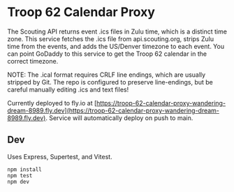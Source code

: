 # Troop 62 Calendar Proxy

The Scouting API returns event .ics files in Zulu time, which is a distinct time
zone. This service fetches the .ics file from api.scouting.org, strips Zulu time
from the events, and adds the US/Denver timezone to each event. You can point
GoDaddy to this service to get the Troop 62 calendar in the correct timezone.

NOTE: The .ical format requires CRLF line endings, which are usually stripped by
Git. The repo is configured to preserve line-endings, but be careful manually
editing .ics and text files!

Currently deployed to fly.io at
[https://troop-62-calendar-proxy-wandering-dream-8989.fly.dev](https://troop-62-calendar-proxy-wandering-dream-8989.fly.dev).
Service will automatically deploy on push to main.

## Dev

Uses Express, Supertest, and Vitest.

```
npm install
npm test
npm dev
```
